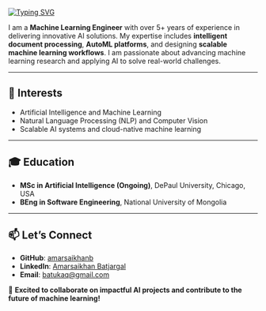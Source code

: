 [![Typing SVG](https://readme-typing-svg.demolab.com?font=Fira+Code&size=22&duration=3000&pause=3000&color=00B4F7&width=435&lines=%F0%9F%91%8B+Hi+there%2C+I%E2%80%99m+Amaraa)](https://git.io/typing-svg)

I am a **Machine Learning Engineer** with over 5+ years of experience in delivering innovative AI solutions. My expertise includes **intelligent document processing**, **AutoML platforms**, and designing **scalable machine learning workflows**. I am passionate about advancing machine learning research and applying AI to solve real-world challenges.

---

## 👀 Interests
- Artificial Intelligence and Machine Learning  
- Natural Language Processing (NLP) and Computer Vision  
- Scalable AI systems and cloud-native machine learning  

---

## 🎓 Education
- **MSc in Artificial Intelligence (Ongoing)**, DePaul University, Chicago, USA  
- **BEng in Software Engineering**, National University of Mongolia  

---

## 📫 Let’s Connect
- **GitHub**: [amarsaikhanb](https://github.com/amarsaikhanb)  
- **LinkedIn**: [Amarsaikhan Batjargal](https://linkedin.com/in/amarsaikhan-batjargal)  
- **Email**: batukaq@gmail.com  

🤖 **Excited to collaborate on impactful AI projects and contribute to the future of machine learning!**

